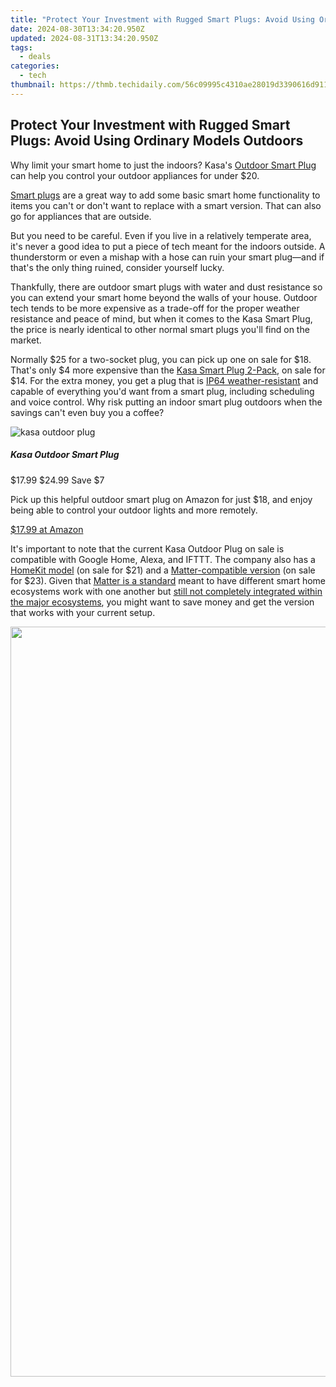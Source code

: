 ```yaml
---
title: "Protect Your Investment with Rugged Smart Plugs: Avoid Using Ordinary Models Outdoors"
date: 2024-08-30T13:34:20.950Z
updated: 2024-08-31T13:34:20.950Z
tags:
  - deals
categories:
  - tech
thumbnail: https://thmb.techidaily.com/56c09995c4310ae28019d3390616d9116d70341b815aee65c7667ed39de0e4c8.jpg
---
```


## Protect Your Investment with Rugged Smart Plugs: Avoid Using Ordinary Models Outdoors

Why limit your smart home to just the indoors? Kasa's [Outdoor Smart Plug](https://www.amazon.com/dp/B0CVMXZMDM?th=1&tag=hotoge-20&ascsubtag=UUhtgUeUpU2004863&asc%5Frefurl=https%3A%2F%2Fwww.howtogeek.com%2Fdont-use-any-smart-plug-outside%2F&asc%5Fcampaign=Affiliate) can help you control your outdoor appliances for under $20.

[Smart plugs](https://android-location-track.techidaily.com/2-ways-to-monitor-huawei-nova-y71-activity-drfone-by-drfone-virtual-android/) are a great way to add some basic smart home functionality to items you can't or don't want to replace with a smart version. That can also go for appliances that are outside.

 But you need to be careful. Even if you live in a relatively temperate area, it's never a good idea to put a piece of tech meant for the indoors outside. A thunderstorm or even a mishap with a hose can ruin your smart plug—and if that's the only thing ruined, consider yourself lucky.

 Thankfully, there are outdoor smart plugs with water and dust resistance so you can extend your smart home beyond the walls of your house. Outdoor tech tends to be more expensive as a trade-off for the proper weather resistance and peace of mind, but when it comes to the Kasa Smart Plug, the price is nearly identical to other normal smart plugs you'll find on the market.

 Normally $25 for a two-socket plug, you can pick up one on sale for $18\. That's only $4 more expensive than the [Kasa Smart Plug 2-Pack](https://www.amazon.com/TP-LINK-HS103P2-Required-Google-Assistant/dp/B07B8W2KHZ?tag=hotoge-20&ascsubtag=UUhtgUeUpU2004863&asc%5Frefurl=https%3A%2F%2Fwww.howtogeek.com%2Fdont-use-any-smart-plug-outside%2F&asc%5Fcampaign=Affiliate), on sale for $14\. For the extra money, you get a plug that is [IP64 weather-resistant](https://android-pokemon-go.techidaily.com/in-2024-how-pgsharp-save-you-from-ban-while-spoofing-pokemon-go-on-tecno-pop-8-drfone-by-drfone-virtual-android/) and capable of everything you'd want from a smart plug, including scheduling and voice control. Why risk putting an indoor smart plug outdoors when the savings can't even buy you a coffee?

![kasa outdoor plug](https://static1.howtogeekimages.com/wordpress/wp-content/uploads/2024/08/kasa-outdoor-plug.png) 

#####  Kasa Outdoor Smart Plug

$17.99 $24.99 Save $7 

Pick up this helpful outdoor smart plug on Amazon for just $18, and enjoy being able to control your outdoor lights and more remotely.

[$17.99 at Amazon](https://www.amazon.com/dp/B091FXH2FR?th=1&tag=hotoge-20&ascsubtag=UUhtgUeUpU2004863&asc%5Frefurl=https%3A%2F%2Fwww.howtogeek.com%2Fdont-use-any-smart-plug-outside%2F&asc%5Fcampaign=Affiliate) 

 It's important to note that the current Kasa Outdoor Plug on sale is compatible with Google Home, Alexa, and IFTTT. The company also has a [HomeKit model](https://www.amazon.com/dp/B0BMWLH7X1?th=1&tag=hotoge-20&ascsubtag=UUhtgUeUpU2004863&asc%5Frefurl=https%3A%2F%2Fwww.howtogeek.com%2Fdont-use-any-smart-plug-outside%2F&asc%5Fcampaign=Affiliate) (on sale for $21) and a [Matter-compatible version](https://www.amazon.com/dp/B0CVMXZMDM?th=1&tag=hotoge-20&ascsubtag=UUhtgUeUpU2004863&asc%5Frefurl=https%3A%2F%2Fwww.howtogeek.com%2Fdont-use-any-smart-plug-outside%2F&asc%5Fcampaign=Affiliate) (on sale for $23). Given that [Matter is a standard](https://win-howtos.techidaily.com/1723204109263-how-to-get-your-laptops-usb-mouse-working-again-step-by-step-fixes/) meant to have different smart home ecosystems work with one another but [still not completely integrated within the major ecosystems](https://youtube-sure.techidaily.com/024-approved-unlocking-the-vault-the-wealth-of-mr-beast/), you might want to save money and get the version that works with your current setup.

<ins class="adsbygoogle"
     style="display:block"
     data-ad-format="autorelaxed"
     data-ad-client="ca-pub-7571918770474297"
     data-ad-slot="1223367746"></ins>



<ins class="adsbygoogle"
     style="display:block"
     data-ad-client="ca-pub-7571918770474297"
     data-ad-slot="8358498916"
     data-ad-format="auto"
     data-full-width-responsive="true"></ins>



<!-- affiliate ads begin -->
<a href="https://ukaidot.sjv.io/c/5597632/1793237/19578" target="_top" id="1793237"><img src="//a.impactradius-go.com/display-ad/19578-1793237" border="0" alt="" width="1200" height="1200"/></a><img height="0" width="0" src="https://imp.pxf.io/i/5597632/1793237/19578" style="position:absolute;visibility:hidden;" border="0" />
<!-- affiliate ads end -->